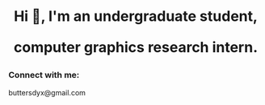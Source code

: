 <h1 align="center">Hi 👋, I'm an undergraduate student,
  
  computer graphics research intern.

</h1>

<h3 align="left">Connect with me:</h3> buttersdyx@gmail.com
<p align="left">
</p>
